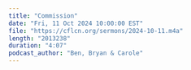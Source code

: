 ```yaml
---
title: "Commission"
date: "Fri, 11 Oct 2024 10:00:00 EST"
file: "https://cflcn.org/sermons/2024-10-11.m4a"
length: "2013238"
duration: "4:07"
podcast_author: "Ben, Bryan & Carole"
---
```

